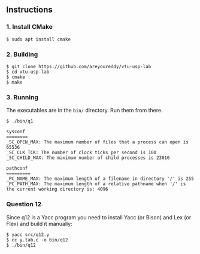 ## Instructions

### 1. Install CMake

```
$ sudo apt install cmake
```

### 2. Building

```
$ git clone https://github.com/areyoureddy/vtu-usp-lab
$ cd vtu-usp-lab
$ cmake .
$ make
```

### 3. Running

The executables are in the `bin/` directory. Run them from there.

```
$ ./bin/q1

sysconf
========
_SC_OPEN_MAX: The maximum number of files that a process can open is 65536
_SC_CLK_TCK: The number of clock ticks per second is 100
_SC_CHILD_MAX: The maximum number of child processes is 23016

pathconf
=========
_PC_NAME_MAX: The maximum length of a filename in directory '/' is 255
_PC_PATH_MAX: The maximum length of a relative pathname when '/' is the current working directory is: 4096

```

### Question 12

Since q12 is a Yacc program you need to install Yacc (or Bison) and Lex (or Flex) and build it manually:

```
$ yacc src/q12.y
$ cc y.tab.c -o bin/q12
$ ./bin/q12
```